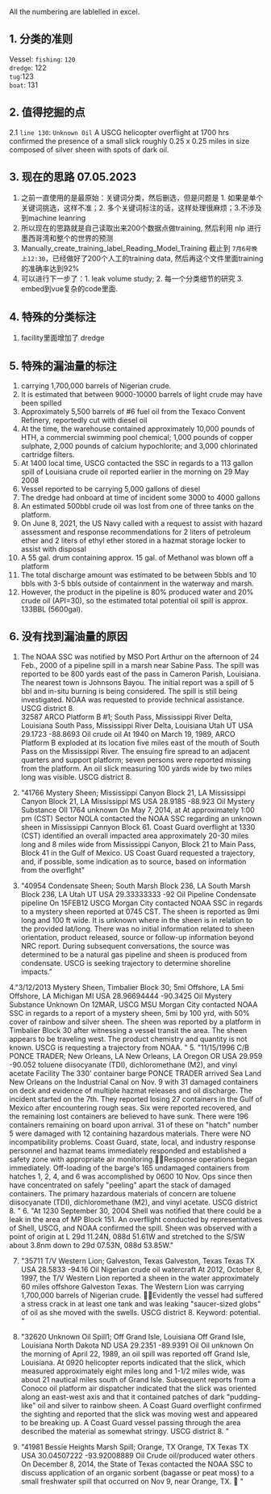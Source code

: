 All the numbering are lablelled in excel.

## 1. 分类的准则
Vessel: `fishing`: `120` <br>
        `dredge`: 122 <br>
        `tug`:123 <br>
        `boat`: 131 <br>
        
## 2. 值得挖掘的点

2.1 `line 130`: `Unknown Oil` A USCG helicopter overflight at 1700 hrs confirmed the presence of a small slick roughly 0.25 x 0.25 miles in size composed of silver sheen with spots of dark oil. <br>

## 3. 现在的思路 07.05.2023 <br>

1. 之前一直使用的是最原始：关键词分类，然后删选，但是问题是 1. 如果是单个关键词挑选，这样不准；2. 多个关键词标注的话，这样处理很麻烦；3.不涉及到machine leanring <br>
2. 所以现在的思路就是自己读取出来200个数据点做training, 然后利用 nlp 进行墨西哥湾和整个的世界的预测 <br>
3. Manually_create_training_label_Reading_Model_Training 截止到 `7月6号晚上12:30`，已经做好了200个人工的training data, 然后再这个文件里面training的准确率达到92% <br>
4. 可以进行下一步了：1. leak volume study; 2. 每一个分类细节的研究 3. embed到vue复杂的code里面. <br>

## 4. 特殊的分类标注 <br>

1. facility里面增加了 dredge <br>


## 5. 特殊的漏油量的标注 <br>

1.  carrying 1,700,000 barrels of Nigerian crude.
2.  It is estimated that between 9000-10000 barrels of light crude may have been spilled
3.  Approximately 5,500 barrels of #6 fuel oil from the Texaco Convent Refinery, reportedly cut with diesel oil
4.   At the time, the warehouse contained approximately 10,000 pounds of HTH, a commercial swimming pool chemical; 1,000 pounds of copper sulphate, 2,000 pounds of calcium hypochlorite; and 3,000 chlorinated cartridge filters.
5.   At 1400 local time, USCG contacted the SSC in regards to a 113 gallon spill of Louisiana crude oil reported earlier in the morning on 29 May 2008
6.   Vessel reported to be carrying 5,000 gallons of diesel
7.   The dredge had onboard at time of incident some 3000 to 4000 gallons
8.   An estimated 500bbl crude oil was lost from one of three tanks on the platform.
9.   On June 8, 2021, the US Navy called with a request to assist with hazard assessment and response recommendations for 2 liters of petroleum ether and 2 liters of ethyl ether stored in a hazmat storage locker to assist with disposal
10.   A 55 gal. drum containing approx. 15 gal. of Methanol was blown off a platform
11.   The total discharge amount was estimated to be between 5bbls and 10 bbls with 3-5 bbls outside of containment in the waterway and marsh.
12.   However, the product in the pipeline is 80% produced water and 20% crude oil (API=30), so the estimated total potential oil spill is approx. 133BBL (5600gal).


## 6. 没有找到漏油量的原因 <br>
1. The NOAA SSC was notified by MSO Port Arthur on the afternoon of 24 Feb., 2000 of a pipeline spill in a marsh near Sabine Pass.  The spill was reported to be 800 yards east of the pass in Cameron Parish, Louisiana.  The nearest town is Johnsons Bayou.  The initial report was a spill of 5 bbl and in-situ burning is being considered.  The spill is still being investigated.  NOAA was requested to provide technical assistance.  USCG district 8. <br>
32587	ARCO Platform B #1; South Pass, Mississippi River Delta, Louisiana	South Pass, Mississippi River Delta, Louisiana	Utah	UT	USA	29.1723	-88.8693	Oil		crude oil			At 1940 on March 19, 1989, ARCO Platform B exploded at its location five miles east of the mouth of South Pass on the  Mississippi River.  The ensuing fire spread to an adjacent quarters and support platform; seven persons were reported missing from the platform.  An oil slick measuring 100 yards wide by two miles long was visible.  USCG district 8.

2. "41766	Mystery Sheen; Mississippi Canyon Block 21, LA	Mississippi Canyon Block 21, LA	Mississippi	MS	USA	28.9185	-88.923	Oil	Mystery Substance	OIl	1764	unknown	On May 7, 2014, at At approximately 1:00 pm (CST) Sector NOLA contacted the NOAA SSC regarding an unknown sheen in Mississippi Cannyon Block 61. Coast Guard overflight at 1330 (CST) identified an overall impacted area approximately 20-30 miles long and 8 miles wide from Mississippi Canyon, Block 21 to Main Pass, Block 41 in the Gulf of Mexico. US Coast Guard requested a trajectory, and, if possible, some indication as to source, based on information from the overflght"

3. "40954	Condensate Sheen; South Marsh Block 236, LA	South Marsh Block 236, LA	Utah	UT	USA	29.33333333	-92	Oil	Pipeline	Condensate		pipeline	On 15FEB12 USCG Morgan City contacted NOAA SSC in regards to a mystery sheen reported at 0745 CST. The sheen is reported as 9mi long and 100 ft wide. It is unknown where in the sheen is in relation to the provided lat/long. There was no initial information related to sheen orientation, product released, source  or follow-up information beyond NRC report. During subsequent conversations, the source was determined to be a natural gas pipeline and sheen is produced from condensate. USCG is seeking trajectory to determine shoreline impacts."

4."3/12/2013	Mystery Sheen, Timbalier Block 30; 5mi Offshore, LA	5mi Offshore, LA	Michigan	MI	USA	28.96694444	-90.3425	Oil	Mystery Substance			Unknown	On 12MAR, USCG MSU Morgan City contacted NOAA SSC in regards to a report of a mystery sheen, 5mi by 100 yrd, with 50% cover of rainbow and silver sheen. The sheen was reported by a platform in Timbalier Block 30 after witnessing a vessel transit the area. The sheen appears to be traveling west. The product chemistry and quantity is not known. USCG is requesting a trajectory from NOAA.
"
5. "11/15/1996	C/B PONCE TRADER; New Orleans, LA	New Orleans, LA	Oregon	OR	USA	29.959	-90.052			toluene diisocyanate (TDI), dichloromethane (M2), and vinyl acetate		Facility	The 330' container barge PONCE TRADER arrived Sea Land New Orleans on the Industrial Canal on Nov. 9 with 31 damaged containers on deck and evidence of multiple hazmat releases and oil discharge. The incident started on the 7th. They reported losing 27 containers in the Gulf of Mexico after encountering rough seas. Six were reported recovered, and the remaining lost containers are believed to have sunk. There were 196 containers remaining on board upon arrival. 31 of these on "hatch" number 5 were damaged with 12 containing hazardous materials. There were NO incompatibility problems. Coast Guard, state, local, and industry response personnel and hazmat teams immediately responded and established a safety zone with appropriate air monitoring.Response operations began immediately. Off-loading of the barge's 165 undamaged containers from hatches 1, 2, 4, and 6 was accomplished by 0600 10 Nov. Ops since then have concentrated on safely "peeling" apart the stack of damaged containers. The primary hazardous materials of concern are toluene diisocyanate (TDI), dichloromethane (M2), and vinyl acetate.  USCG district 8.
"
6. "At 1230 September 30, 2004 Shell was notified that there could be a leak in the area of MP Block 151.  An overflight conducted by representatives of Shell, USCG, and NOAA confirmed the spill.  Sheen was observed with a point of origin at L 29d 11.24N, 088d 51.61W and stretched  to the S/SW about 3.8nm down to 29d 07.53N, 088d 53.85W."

7. "35711	T/V Western Lion; Galveston, Texas	Galveston, Texas	Texas	TX	USA	28.5833	-94.16	Oil		Nigerian crude oil		watercraft	At 2012, October 8, 1997, the T/V Western Lion reported a sheen in the water approximately 60 miles offshore Galveston Texas.  The Western Lion was carrying 1,700,000 barrels of Nigerian crude.  Evidently the vessel had suffered a stress crack in at least one tank and was leaking "saucer-sized globs" of oil as she moved with the swells.  USCG district 8.  Keyword: potential.
"

8. "32620	Unknown Oil Spill1; Off Grand Isle, Louisiana	Off Grand Isle, Louisiana	North Dakota	ND	USA	29.2351	-89.9391	Oil		Oil		unknown	On the morning of April 22, 1989, an oil spill was reported off Grand Isle, Louisiana.  At 0920 helicopter reports indicated that the slick, which measured approximately eight miles long and 1-1/2 miles wide, was about 21 nautical miles south of Grand Isle.  Subsequent reports from a Conoco oil platform air dispatcher indicated that the slick was oriented along an east-west axis and that it contained patches of dark "pudding-like" oil and silver to rainbow sheen.  A Coast Guard overflight confirmed the sighting and reported that the slick was moving west and appeared to be breaking up.  A Coast Guard vessel passing through the area described the material as somewhat stringy.  USCG district 8.
"

9. "41981	Bessie Heights Marsh Spill; Orange, TX	Orange, TX	Texas	TX	USA	30.04507222	-93.92008889	Oil		Crude oil/produced water		others	On December 8, 2014, the State of Texas contacted the NOAA SSC to discuss application of an organic sorbent (bagasse or peat moss) to a small freshwater spill that occurred on Nov 9, near Orange, TX.  
"


